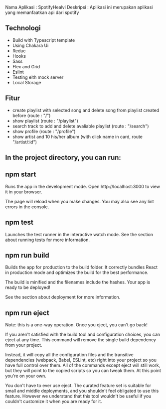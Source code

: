 Nama Aplikasi : SpotifyHealvi
Deskripsi : Aplikasi ini merupakan aplikasi yang memanfaatkan api dari spotify

## Technologi

- Build with Typescript template
- Using Chakara Ui
- Reduc
- Hooks
- Sass
- Flex and Grid
- Eslint
- Testing eith mock server
- Local Storage

## Fitur

- create playlist with selected song and delete song from playlist created before (route : "/")
- show playlist (route : "/playlist")
- search track to add and delete avaliable playlist (route : "/search")
- show profile (route : "/profile")
- show artist and 10 his/her album (with click name in card, route "/artist/:id")

## In the project directory, you can run:

## npm start

Runs the app in the development mode.
Open http://localhost:3000 to view it in your browser.

The page will reload when you make changes.
You may also see any lint errors in the console.

## npm test

Launches the test runner in the interactive watch mode.
See the section about running tests for more information.

## npm run build

Builds the app for production to the build folder.
It correctly bundles React in production mode and optimizes the build for the best performance.

The build is minified and the filenames include the hashes.
Your app is ready to be deployed!

See the section about deployment for more information.

## npm run eject

Note: this is a one-way operation. Once you eject, you can't go back!

If you aren't satisfied with the build tool and configuration choices, you can eject at any time. This command will remove the single build dependency from your project.

Instead, it will copy all the configuration files and the transitive dependencies (webpack, Babel, ESLint, etc) right into your project so you have full control over them. All of the commands except eject will still work, but they will point to the copied scripts so you can tweak them. At this point you're on your own.

You don't have to ever use eject. The curated feature set is suitable for small and middle deployments, and you shouldn't feel obligated to use this feature. However we understand that this tool wouldn't be useful if you couldn't customize it when you are ready for it.
